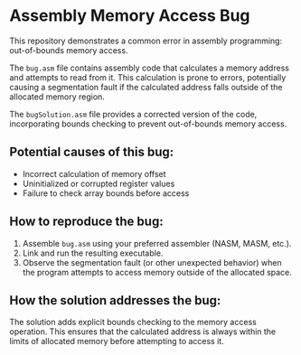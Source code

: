 # Assembly Memory Access Bug

This repository demonstrates a common error in assembly programming: out-of-bounds memory access.

The `bug.asm` file contains assembly code that calculates a memory address and attempts to read from it.  This calculation is prone to errors, potentially causing a segmentation fault if the calculated address falls outside of the allocated memory region.

The `bugSolution.asm` file provides a corrected version of the code, incorporating bounds checking to prevent out-of-bounds memory access.

## Potential causes of this bug:

* Incorrect calculation of memory offset
* Uninitialized or corrupted register values
* Failure to check array bounds before access

## How to reproduce the bug:

1. Assemble `bug.asm` using your preferred assembler (NASM, MASM, etc.).
2. Link and run the resulting executable.
3. Observe the segmentation fault (or other unexpected behavior) when the program attempts to access memory outside of the allocated space.

## How the solution addresses the bug:

The solution adds explicit bounds checking to the memory access operation.  This ensures that the calculated address is always within the limits of allocated memory before attempting to access it.